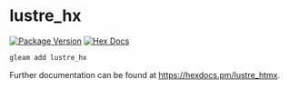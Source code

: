 # lustre_hx

[![Package Version](https://img.shields.io/hexpm/v/lustre_htmx)](https://hex.pm/packages/lustre_htmx)
[![Hex Docs](https://img.shields.io/badge/hex-docs-ffaff3)](https://hexdocs.pm/lustre_htmx/)

```sh
gleam add lustre_hx
```

Further documentation can be found at <https://hexdocs.pm/lustre_htmx>.
